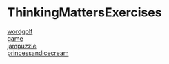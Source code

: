 # ThinkingMattersExercises
[wordgolf](https://sbutltmedia.github.io/ThinkingMattersExercises/wordgolf) \
[game](https://sbutltmedia.github.io/ThinkingMattersExercises/game/Twine) \
[jampuzzle](https://sbutltmedia.github.io/ThinkingMattersExercises/match-game-new) \
[princessandicecream](https://sbutltmedia.github.io/ThinkingMattersExercises/PrincessAndIcecreams/)